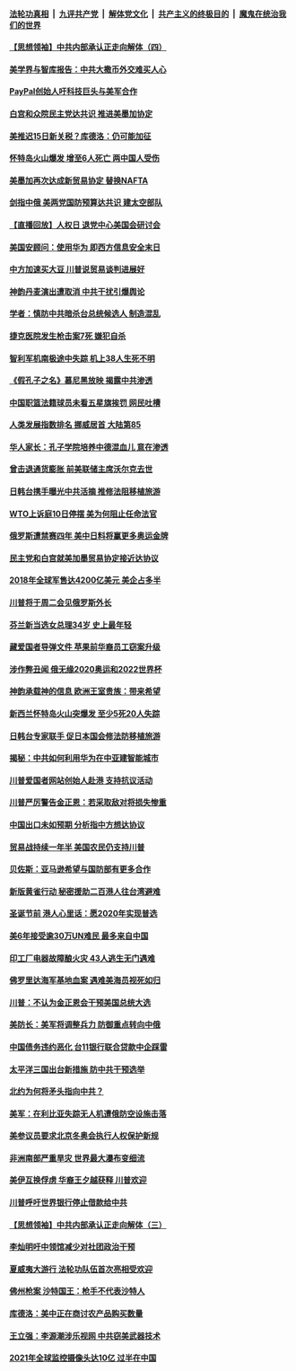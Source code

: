 ####  [法轮功真相](../../../../basic/blob/master/README.md?t=12111301) &nbsp;|&nbsp; [九评共产党](../../../../9ping.md/blob/master/README.md?t=12111301) &nbsp;|&nbsp; [解体党文化](../../../../jtdwh.md/blob/master/README.md?t=12111301)  &nbsp;|&nbsp; [共产主义的终极目的](../../../../gczydzjmd.md/blob/master/README.md?t=12111301) &nbsp;|&nbsp; [魔鬼在统治我们的世界](../../../../mgztzwmdsj.md/blob/master/README.md?t=12111301) 

#### [【思想领袖】中共内部承认正走向解体（四）](../pages/nsc418/n11714625.md?t=12111301) 

#### [美学界与智库报告：中共大撒币外交难买人心](../pages/nsc418/n11714478.md?t=12111301) 

#### [PayPal创始人吁科技巨头与美军合作](../pages/nsc418/n11714129.md?t=12111301) 

#### [白宫和众院民主党达共识 推进美墨加协定](../pages/nsc418/n11714271.md?t=12111301) 

#### [美推迟15日新关税？库德洛：仍可能加征](../pages/nsc418/n11714155.md?t=12111301) 

#### [怀特岛火山爆发 增至6人死亡 两中国人受伤](../pages/nsc418/n11713304.md?t=12111301) 

#### [美墨加再次达成新贸易协定 替换NAFTA](../pages/nsc418/n11713935.md?t=12111301) 

#### [剑指中俄 美两党国防预算达共识 建太空部队](../pages/nsc418/n11714086.md?t=12111301) 

#### [【直播回放】人权日 退党中心美国会研讨会](../pages/nsc418/n11710692.md?t=12111301) 

#### [美国安顾问：使用华为 即西方信息安全末日](../pages/nsc418/n11713761.md?t=12111301) 

#### [中方加速买大豆 川普说贸易谈判进展好](../pages/nsc418/n11713494.md?t=12111301) 

#### [神韵丹麦演出遭取消 中共干扰引爆舆论](../pages/nsc418/n11711692.md?t=12111301) 

#### [学者：慎防中共暗杀台总统候选人 制造混乱](../pages/nsc418/n11713179.md?t=12111301) 

#### [捷克医院发生枪击案7死 嫌犯自杀](../pages/nsc418/n11713088.md?t=12111301) 

#### [智利军机南极途中失踪 机上38人生死不明](../pages/nsc418/n11712962.md?t=12111301) 

#### [《假孔子之名》慕尼黑放映 揭露中共渗透](../pages/nsc418/n11712329.md?t=12111301) 

#### [中国职篮法籍球员未看五星旗挨罚 网民吐槽](../pages/nsc418/n11712671.md?t=12111301) 

#### [人类发展指数排名 挪威居首 大陆第85](../pages/nsc418/n11712305.md?t=12111301) 

#### [华人家长：孔子学院培养中德混血儿 意在渗透](../pages/nsc418/n11712101.md?t=12111301) 

#### [曾击退通货膨胀 前美联储主席沃尔克去世](../pages/nsc418/n11711986.md?t=12111301) 

#### [日韩台携手曝光中共活摘 推修法阻移植旅游](../pages/nsc418/n11712046.md?t=12111301) 

#### [WTO上诉庭10日停摆 美为何阻止任命法官](../pages/nsc418/n11711821.md?t=12111301) 

#### [俄罗斯遭禁赛四年 美中日料将赢更多奥运金牌](../pages/nsc418/n11711530.md?t=12111301) 

#### [民主党和白宫就美加墨贸易协定接近达协议](../pages/nsc418/n11711806.md?t=12111301) 

#### [2018年全球军售达4200亿美元 美企占多半](../pages/nsc418/n11711526.md?t=12111301) 

#### [川普将于周二会见俄罗斯外长](../pages/nsc418/n11711481.md?t=12111301) 

#### [芬兰新当选女总理34岁 史上最年轻](../pages/nsc418/n11711172.md?t=12111301) 

#### [藏爱国者导弹文件 苹果前华裔员工窃案升级](../pages/nsc418/n11710982.md?t=12111301) 

#### [涉作弊丑闻 俄无缘2020奥运和2022世界杯](../pages/nsc418/n11710931.md?t=12111301) 

#### [神韵承载神的信息 欧洲王室贵族：带来希望](../pages/nsc418/n11698992.md?t=12111301) 

#### [新西兰怀特岛火山突爆发 至少5死20人失踪](../pages/nsc418/n11710385.md?t=12111301) 

#### [日韩台专家联手 促日本国会修法防移植旅游](../pages/nsc418/n11708887.md?t=12111301) 

#### [揭秘：中共如何利用华为在中亚建智能城市](../pages/nsc418/n11662309.md?t=12111301) 

#### [川普爱国者网站创始人赴港 支持抗议活动](../pages/nsc418/n11709077.md?t=12111301) 

#### [川普严厉警告金正恩：若采取敌对将损失惨重](../pages/nsc418/n11709048.md?t=12111301) 

#### [中国出口未如预期 分析指中方想达协议](../pages/nsc418/n11709015.md?t=12111301) 

#### [贸易战持续一年半 美国农民仍支持川普](../pages/nsc418/n11708960.md?t=12111301) 

#### [贝佐斯：亚马逊希望与国防部有更多合作](../pages/nsc418/n11708790.md?t=12111301) 

#### [新版黄雀行动 秘密援助二百港人往台湾避难](../pages/nsc418/n11708788.md?t=12111301) 

#### [圣诞节前 港人心里话：愿2020年实现普选](../pages/nsc418/n11708850.md?t=12111301) 

#### [美6年接受逾30万UN难民 最多来自中国](../pages/nsc418/n11701808.md?t=12111301) 

#### [印工厂电器故障酿火灾 43人逃生无门遇难](../pages/nsc418/n11708538.md?t=12111301) 

#### [佛罗里达海军基地血案 遇难美海员视死如归](../pages/nsc418/n11708389.md?t=12111301) 

#### [川普：不认为金正恩会干预美国总统大选](../pages/nsc418/n11708257.md?t=12111301) 

#### [美防长：美军将调整兵力 防御重点转向中俄](../pages/nsc418/n11708030.md?t=12111301) 

#### [中国债务违约恶化 台11银行联合贷款中企踩雷](../pages/nsc418/n11707668.md?t=12111301) 

#### [太平洋三国出台新措施 防中共干预选举](../pages/nsc418/n11707616.md?t=12111301) 

#### [北约为何将矛头指向中共？](../pages/nsc418/n11707391.md?t=12111301) 

#### [美军：在利比亚失踪无人机遭俄防空设施击落](../pages/nsc418/n11707505.md?t=12111301) 

#### [美参议员要求北京冬奥会执行人权保护新规](../pages/nsc418/n11707445.md?t=12111301) 

#### [非洲南部严重旱灾 世界最大瀑布变细流](../pages/nsc418/n11707426.md?t=12111301) 

#### [美伊互换俘虏 华裔王夕越获释 川普欢迎](../pages/nsc418/n11707343.md?t=12111301) 

#### [川普呼吁世界银行停止借款给中共](../pages/nsc418/n11707250.md?t=12111301) 

#### [【思想领袖】中共内部承认正走向解体（三）](../pages/nsc418/n11707193.md?t=12111301) 

#### [李灿明吁中领馆减少对社团政治干预](../pages/nsc418/n11705090.md?t=12111301) 

#### [夏威夷大游行 法轮功队伍首次亮相受欢迎](../pages/nsc418/n11703448.md?t=12111301) 

#### [佛州枪案 沙特国王：枪手不代表沙特人](../pages/nsc418/n11706084.md?t=12111301) 

#### [库德洛：美中正在商讨农产品购买数量](../pages/nsc418/n11706324.md?t=12111301) 

#### [王立强：李源潮涉乐视网 中共窃美武器技术](../pages/nsc418/n11706111.md?t=12111301) 

#### [2021年全球监控摄像头达10亿 过半在中国](../pages/nsc418/n11706046.md?t=12111301) 

